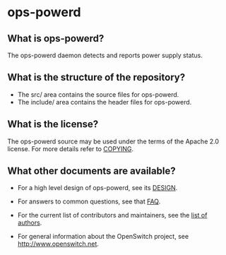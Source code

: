 ops-powerd
==========

What is ops-powerd?
-------------------
The ops-powerd daemon detects and reports power supply status.

What is the structure of the repository?
----------------------------------------
* The src/ area contains the source files for ops-powerd.
* The include/ area contains the header files for ops-powerd.

What is the license?
--------------------
The ops-powerd source may be used under the terms of the Apache 2.0 license. For more details refer to [COPYING](https://git.openswitch.net/cgit/openswitch/ops-powerd/tree/COPYING).

What other documents are available?
-----------------------------------
- For a high level design of ops-powerd, see its [DESIGN](/documents/dev/ops-powerd/DESIGN).

- For answers to common questions, see that [FAQ](/documents/user/openswitch_faq).

- For the current list of contributors and maintainers, see the [list of authors](https://git.openswitch.net/cgit/openswitch/ops-powerd/tree/AUTHORS).

- For general information about the OpenSwitch project, see http://www.openswitch.net.
